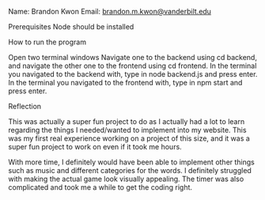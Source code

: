Name: Brandon Kwon
Email: brandon.m.kwon@vanderbilt.edu

Prerequisites
Node should be installed

How to run the program

Open two terminal windows
Navigate one to the backend using cd backend, and navigate the other one to the frontend using cd frontend.
In the terminal you navigated to the backend with, type in node backend.js and press enter.
In the terminal you navigated to the frontend with, type in npm start and press enter.

Reflection

This was actually a super fun project to do as I actually had a lot to learn regarding the things I needed/wanted to implement into my website. This was my first real experience working on a project of this size, and it was a super fun project to work on even if it took me hours.

With more time, I definitely would have been able to implement other things such as music and different categories for the words. I definitely struggled with making the actual game look visually appealing. The timer was also complicated and took me a while to get the coding right.
